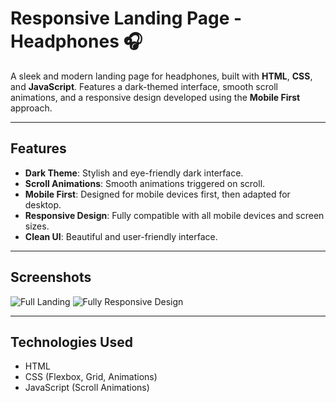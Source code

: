 # Responsive Landing Page - Headphones 🎧

A sleek and modern landing page for headphones, built with **HTML**, **CSS**, and **JavaScript**. Features a dark-themed interface, smooth scroll animations, and a responsive design developed using the **Mobile First** approach.

---

## Features
- **Dark Theme**: Stylish and eye-friendly dark interface.
- **Scroll Animations**: Smooth animations triggered on scroll.
- **Mobile First**: Designed for mobile devices first, then adapted for desktop.
- **Responsive Design**: Fully compatible with all mobile devices and screen sizes.
- **Clean UI**: Beautiful and user-friendly interface.

---

## Screenshots
![Full Landing](https://github.com/user-attachments/assets/7e16bf85-709f-4aa7-b26c-5b458ae68003)
![Fully Responsive Design](https://github.com/user-attachments/assets/0194b8d3-8d68-4cd5-bb66-c2eec8b9ebb4)


---

## Technologies Used
- HTML
- CSS (Flexbox, Grid, Animations)
- JavaScript (Scroll Animations)
